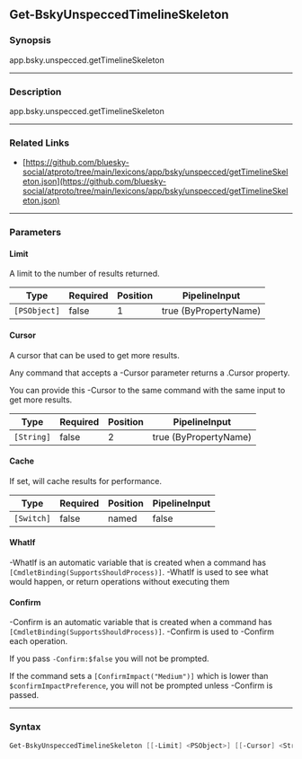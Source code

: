 Get-BskyUnspeccedTimelineSkeleton
---------------------------------




### Synopsis
app.bsky.unspecced.getTimelineSkeleton



---


### Description

app.bsky.unspecced.getTimelineSkeleton



---


### Related Links
* [https://github.com/bluesky-social/atproto/tree/main/lexicons/app/bsky/unspecced/getTimelineSkeleton.json](https://github.com/bluesky-social/atproto/tree/main/lexicons/app/bsky/unspecced/getTimelineSkeleton.json)





---


### Parameters
#### **Limit**

A limit to the number of results returned.






|Type        |Required|Position|PipelineInput        |
|------------|--------|--------|---------------------|
|`[PSObject]`|false   |1       |true (ByPropertyName)|



#### **Cursor**

A cursor that can be used to get more results.

Any command that accepts a -Cursor parameter returns a .Cursor property.

You can provide this -Cursor to the same command with the same input to get more results.






|Type      |Required|Position|PipelineInput        |
|----------|--------|--------|---------------------|
|`[String]`|false   |2       |true (ByPropertyName)|



#### **Cache**

If set, will cache results for performance.






|Type      |Required|Position|PipelineInput|
|----------|--------|--------|-------------|
|`[Switch]`|false   |named   |false        |



#### **WhatIf**
-WhatIf is an automatic variable that is created when a command has ```[CmdletBinding(SupportsShouldProcess)]```.
-WhatIf is used to see what would happen, or return operations without executing them
#### **Confirm**
-Confirm is an automatic variable that is created when a command has ```[CmdletBinding(SupportsShouldProcess)]```.
-Confirm is used to -Confirm each operation.

If you pass ```-Confirm:$false``` you will not be prompted.


If the command sets a ```[ConfirmImpact("Medium")]``` which is lower than ```$confirmImpactPreference```, you will not be prompted unless -Confirm is passed.



---


### Syntax
```PowerShell
Get-BskyUnspeccedTimelineSkeleton [[-Limit] <PSObject>] [[-Cursor] <String>] [-Cache] [-WhatIf] [-Confirm] [<CommonParameters>]
```
